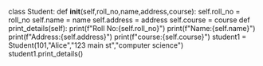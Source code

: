 class Student:
    def __init__(self,roll_no,name,address,course):
        self.roll_no = roll_no
        self.name = name
        self.address = address
        self.course = course
    def print_details(self):
        print(f"Roll No:{self.roll_no}")
        print(f"Name:{self.name}")
        print(f"Address:{self.address}")
        print(f"course:{self.course}")
student1 = Student(101,"Alice","123 main st","computer science")
student1.print_details()

